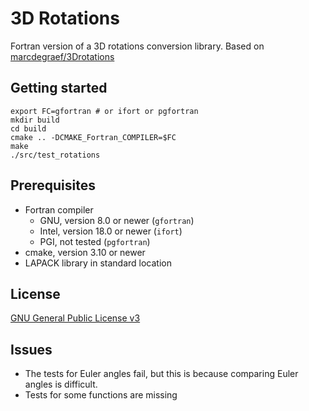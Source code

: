 # 3D Rotations

Fortran version of a 3D rotations conversion library.
Based on [marcdegraef/3Drotations](https://github.com/marcdegraef/3Drotations)

## Getting started

```
export FC=gfortran # or ifort or pgfortran
mkdir build
cd build
cmake .. -DCMAKE_Fortran_COMPILER=$FC
make
./src/test_rotations
```

## Prerequisites
- Fortran compiler
  - GNU, version 8.0 or newer (`gfortran`)
  - Intel, version 18.0 or newer (`ifort`)
  - PGI, not tested (`pgfortran`)
- cmake, version 3.10 or newer
- LAPACK library in standard location

## License

[GNU General Public License v3](https://www.gnu.org/licenses/gpl-3.0.en.html)

## Issues

- The tests for Euler angles fail, but this is because comparing Euler angles is difficult.
- Tests for some functions are missing
